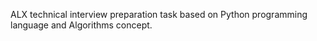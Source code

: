 ALX technical interview preparation task based on Python programming language and Algorithms concept.
